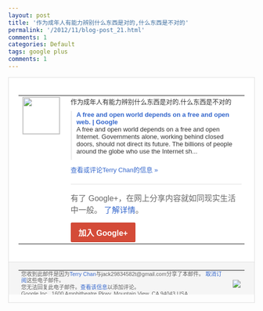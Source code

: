 ```yaml
---
layout: post
title: '作为成年人有能力辨别什么东西是对的,什么东西是不对的'
permalink: '/2012/11/blog-post_21.html'
comments: 1
categories: Default
tags: google plus
comments: 1
---
```

<div style="border:solid 1px #dfdfdf;color:#686868;font:13px Arial"><div style="background-color:#fff;padding:20px;"><table cellpadding="0" cellspacing="0"><tr><td style="padding-right:15px;vertical-align:top"><a href="https://plus.google.com/_/notifications/emlink?emrecipient=110200756825219614165&amp;emid=CJCezJ7m37MCFWGZTAodUzcAAA&amp;path=%2F108643996575278738906&amp;dt=1353491898636&amp;uob=8"><img height="75" src="https://lh3.googleusercontent.com/-KKRGTyJ5Bl0/AAAAAAAAAAI/AAAAAAAAEEY/jllxqER5dCk/s75-c-k-a/photo.jpg" style="border:solid 1px #cccccc;" width="75"/></a></td><td style="width:578px;color:#333;font:13px Arial;vertical-align:top"><div style="padding-bottom:10px">作为成年人有能力辨别什么东西是对的,什么<wbr/>东西是不对的</div><div style="margin-bottom:10px;padding-left:10px; border-left:2px solid #EAEAEA"><span style="margin-right:5px"><a href="https://www.google.com/intl/zh-CN/takeaction/?utm_source=social" style="color:#3366CC;text-decoration:none"><span style="font-weight:bold">A free and open world depends on a free and open web. | Google</span></a><div style="padding-bottom:10px">A free and open world depends on a free and open Internet. Governments alone, working behind closed doors, should not direct its future. The billions of people around the globe who use the Internet sh...</div></span></div><a href="https://plus.google.com/_/notifications/emlink?emrecipient=110200756825219614165&amp;emid=CJCezJ7m37MCFWGZTAodUzcAAA&amp;path=%2F108643996575278738906%2Fposts%2FVD4gK7ewtEr%3Fgpinv%3DAMIXal8N4w7WpbnD5psFsD8W4pxtXHzeP0cJhstIRZRkirMrcQhC_aAuQSNunTNFobVSCCVESmzOhY6c47YIxVDwQak4Vf0_f_CRrxcAWwf1IB25HrPxW_A&amp;dt=1353491898636&amp;uob=8" style="color:#3366CC;text-decoration:none">查看或评论Terry Chan的信息 »</a><div style="margin-top:20px;border-top:solid 1px #dfdfdf"><div style="padding:15px 0;color:#686868;font:16px Arial">有了 Google+，在网上分享内容就如同现实生活中一般。 <a href="http://www.google.com/+/learnmore/" style="color:#3366CC;text-decoration:none">了解详情</a>。</div><a href="https://plus.google.com/_/notifications/emlink?emrecipient=110200756825219614165&amp;emid=CJCezJ7m37MCFWGZTAodUzcAAA&amp;path=%2F%3Fgpinv%3DAMIXal8N4w7WpbnD5psFsD8W4pxtXHzeP0cJhstIRZRkirMrcQhC_aAuQSNunTNFobVSCCVESmzOhY6c47YIxVDwQak4Vf0_f_CRrxcAWwf1IB25HrPxW_A&amp;dt=1353491898636&amp;uob=8" style="display:inline-block;padding:7px 15px;background-color:#d44b38; color:#fff;font-size:16px; font-weight:bold;border-radius:2px;-webkit-border-radius:2px; -moz-border-radius:2px;border:solid 1px #c43b28; white-space:nowrap;text-decoration:none">加入 Google+</a></div></td></tr></table></div><div style="border-top:solid 1px #dfdfdf;padding:0 20px; background-color:#f5f5f5"><table cellpadding="0" cellspacing="0" style="height:50px"><tbody><tr><td style="vertical-align:middle;width:100%; color:#636363;font:11px Arial; line-height:120%">您收到此邮件是因为<a href="https://plus.google.com/_/notifications/emlink?emrecipient=110200756825219614165&amp;emid=CJCezJ7m37MCFWGZTAodUzcAAA&amp;path=%2F108643996575278738906%3Fgpinv%3DAMIXal8N4w7WpbnD5psFsD8W4pxtXHzeP0cJhstIRZRkirMrcQhC_aAuQSNunTNFobVSCCVESmzOhY6c47YIxVDwQak4Vf0_f_CRrxcAWwf1IB25HrPxW_A&amp;dt=1353491898636&amp;uob=8" style="color:#3366CC;text-decoration:none">Terry Chan</a>与jack29834582t@gmail.com分享了本邮件。 <a href="https://plus.google.com/_/notifications/emlink?emrecipient=110200756825219614165&amp;emid=CJCezJ7m37MCFWGZTAodUzcAAA&amp;path=%2F_%2Fnonplus%2Femailsettings%3Fgpinv%3DAMIXal8N4w7WpbnD5psFsD8W4pxtXHzeP0cJhstIRZRkirMrcQhC_aAuQSNunTNFobVSCCVESmzOhY6c47YIxVDwQak4Vf0_f_CRrxcAWwf1IB25HrPxW_A%26est%3DADH5u8UcG62vwNwB2RKQkdtlQ0mjaiqWgZfAL9xO99bJosE1XizjJ8CGiHH8X2Q0S9toCbNi8HZMI75Z6e3zyfwpjzUUGdUVL47J4G6IxuSHA0lhZy1bA9zahldTCR4d4UdYl0-SZei0wV1DCt6SjU2hQf5IlZGYUA&amp;dt=1353491898636&amp;uob=8" style="color:#3366CC;text-decoration:none">取消订阅</a>这些电子邮件。<br/>您无法回复此电子邮件。<a href="https://plus.google.com/_/notifications/emlink?emrecipient=110200756825219614165&amp;emid=CJCezJ7m37MCFWGZTAodUzcAAA&amp;path=%2F108643996575278738906%2Fposts%2FVD4gK7ewtEr%3Fgpinv%3DAMIXal8N4w7WpbnD5psFsD8W4pxtXHzeP0cJhstIRZRkirMrcQhC_aAuQSNunTNFobVSCCVESmzOhY6c47YIxVDwQak4Vf0_f_CRrxcAWwf1IB25HrPxW_A&amp;dt=1353491898636&amp;uob=8" style="color:#3366CC;text-decoration:none">查看该信息</a>以添加评论。<br/>Google Inc., 1600 Amphitheatre Pkwy, Mountain View, CA 94043 USA<br/></td><td><img src="https://ssl.gstatic.com/s2/oz/images/notifications/logo/google-plus-6617a72bb36cc548861652780c9e6ff1.png"/></td></tr></tbody></table></div></div>